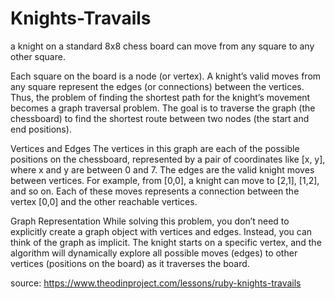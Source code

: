 # Knights-Travails
 a knight on a standard 8x8 chess board can move from any square to any other square.

Each square on the board is a node (or vertex). A knight’s valid moves from any square represent the edges (or connections) between the vertices. Thus, the problem of finding the shortest path for the knight’s movement becomes a graph traversal problem. The goal is to traverse the graph (the chessboard) to find the shortest route between two nodes (the start and end positions).

Vertices and Edges
The vertices in this graph are each of the possible positions on the chessboard, represented by a pair of coordinates like [x, y], where x and y are between 0 and 7. The edges are the valid knight moves between vertices. For example, from [0,0], a knight can move to [2,1], [1,2], and so on. Each of these moves represents a connection between the vertex [0,0] and the other reachable vertices.

Graph Representation
While solving this problem, you don’t need to explicitly create a graph object with vertices and edges. Instead, you can think of the graph as implicit. The knight starts on a specific vertex, and the algorithm will dynamically explore all possible moves (edges) to other vertices (positions on the board) as it traverses the board.

source: https://www.theodinproject.com/lessons/ruby-knights-travails
